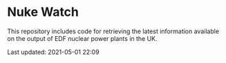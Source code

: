 # Nuke Watch

This repository includes code for retrieving the latest information available on the output of EDF nuclear power plants in the UK.

Last updated: 2021-05-01 22:09